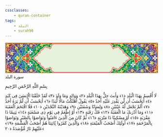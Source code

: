```yaml
---
cssclasses:
    - quran-container
tags:
    - البلد
    - surah90
---
```

<div class="quran-container">
<span class="second-border"></span>
<span class="border"></span>
<div class="head-container">
<img src="https://raw.githubusercontent.com/LORDyyyyy/obsidian-the_quran_vault/main/src/webview/surah_head.png" height=100>
<div class="surah-name">
<span class="surah-name-fnt">سورة البلد</span>
</div>
</div>
<div class="quran-content">
<div class="name-of-god"> <p> بِسْمِ اللَّهِ الرَّحْمَنِ الرَّحِيمِ </p></div>
<p>
<span class="sign" id="f1">لَا أُقْسِمُ بِهَذَا الْبَلَدِ <span>﴿</span>١<span>﴾</span></span>
<span class="sign" id="f2">وَأَنتَ حِلٌّ بِهَذَا الْبَلَدِ <span>﴿</span>٢<span>﴾</span></span>
<span class="sign" id="f3">وَوَالِدٍ وَمَا وَلَدَ <span>﴿</span>٣<span>﴾</span></span>
<span class="sign" id="f4">لَقَدْ خَلَقْنَا الْإِنسَنَ فِى كَبَدٍ <span>﴿</span>٤<span>﴾</span></span>
<span class="sign" id="f5">أَيَحْسَبُ أَن لَّن يَقْدِرَ عَلَيْهِ أَحَدٌ <span>﴿</span>٥<span>﴾</span></span>
<span class="sign" id="f6">يَقُولُ أَهْلَكْتُ مَالًا لُّبَدًا <span>﴿</span>٦<span>﴾</span></span>
<span class="sign" id="f7">أَيَحْسَبُ أَن لَّمْ يَرَهُ أَحَدٌ <span>﴿</span>٧<span>﴾</span></span>
<span class="sign" id="f8">أَلَمْ نَجْعَل لَّهُ عَيْنَيْنِ <span>﴿</span>٨<span>﴾</span></span>
<span class="sign" id="f9">وَلِسَانًا وَشَفَتَيْنِ <span>﴿</span>٩<span>﴾</span></span>
<span class="sign" id="f10">وَهَدَيْنَهُ النَّجْدَيْنِ <span>﴿</span>١۰<span>﴾</span></span>
<span class="sign" id="f11">فَلَا اقْتَحَمَ الْعَقَبَةَ <span>﴿</span>١١<span>﴾</span></span>
<span class="sign" id="f12">وَمَا أَدْرَىكَ مَا الْعَقَبَةُ <span>﴿</span>١٢<span>﴾</span></span>
<span class="sign" id="f13">فَكُّ رَقَبَةٍ <span>﴿</span>١٣<span>﴾</span></span>
<span class="sign" id="f14">أَوْ إِطْعَمٌ فِى يَوْمٍ ذِى مَسْغَبَةٍ <span>﴿</span>١٤<span>﴾</span></span>
<span class="sign" id="f15">يَتِيمًا ذَا مَقْرَبَةٍ <span>﴿</span>١٥<span>﴾</span></span>
<span class="sign" id="f16">أَوْ مِسْكِينًا ذَا مَتْرَبَةٍ <span>﴿</span>١٦<span>﴾</span></span>
<span class="sign" id="f17">ثُمَّ كَانَ مِنَ الَّذِينَ ءَامَنُوا وَتَوَاصَوْا بِالصَّبْرِ وَتَوَاصَوْا بِالْمَرْحَمَةِ <span>﴿</span>١٧<span>﴾</span></span>
<span class="sign" id="f18">أُولَئِكَ أَصْحَبُ الْمَيْمَنَةِ <span>﴿</span>١٨<span>﴾</span></span>
<span class="sign" id="f19">وَالَّذِينَ كَفَرُوا بَِٔايَتِنَا هُمْ أَصْحَبُ الْمَشَْٔمَةِ <span>﴿</span>١٩<span>﴾</span></span>
<span class="sign" id="f20">عَلَيْهِمْ نَارٌ مُّؤْصَدَةٌ <span>﴿</span>٢۰<span>﴾</span></span>

</p>
</div>
<span class="border" style="margin-top:25px;"></span>
<span class="second-border-bottom"></span>
</div>
